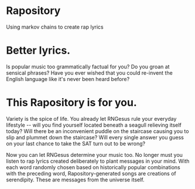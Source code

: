 # Rapository

Using markov chains to create rap lyrics

# Better lyrics. 

Is popular music too grammatically factual for you? Do you groan at sensical phrases? Have you ever wished that you could re-invent the English language like it's never been heard before? 

# This Rapository is for you. 

Variety is the spice of life. You already let RNGesus rule your everyday lifestyle -- will you find yourself located beneath a seagull relieving itself today? Will there be an inconvenient puddle on the staircase causing you to slip and plummet down the staircase? Will every single answer you guess on your last chance to take the SAT turn out to be wrong?

Now you can let RNGesus determine your music too. No longer must you listen to rap lyrics created deliberately to plant messages in your mind. With each word randomly chosen based on historically popular combinations with the preceding word, Rapository-generated songs are creations of serendipity. These are messages from the universe itself. 
